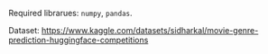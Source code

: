 Required librarues: `numpy`, `pandas`.

Dataset: https://www.kaggle.com/datasets/sidharkal/movie-genre-prediction-huggingface-competitions
